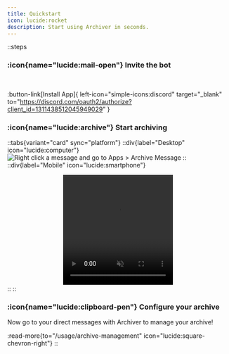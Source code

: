 ```yaml
---
title: Quickstart
icon: lucide:rocket
description: Start using Archiver in seconds.
---
```


::steps
  ### :icon{name="lucide:mail-open"} Invite the bot
  <br>
  
  :button-link[Install App]{ left-icon="simple-icons:discord" target="_blank" to="https://discord.com/oauth2/authorize?client_id=1311438512045949029" }

  ### :icon{name="lucide:archive"} Start archiving
  ::tabs{variant="card" sync="platform"}
  ::div{label="Desktop" icon="lucide:computer"}
  ![Right click a message and go to Apps > Archive Message](assets/img/context.png)
  ::
  ::div{label="Mobile" icon="lucide:smartphone"}
    <center>
    <video src="/assets/vid/mobile.mp4" class="rounded-md" width="250" height="250" controls loop muted alt="Hold down on a message and go to Apps > Archive Message"></video>
    </center>
  ::
  ::
  ### :icon{name="lucide:clipboard-pen"} Configure your archive
  Now go to your direct messages with Archiver to manage your archive!

  :read-more{to="/usage/archive-management" icon="lucide:square-chevron-right"}
::
